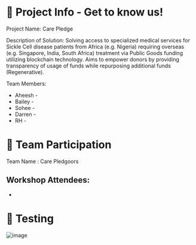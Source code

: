 # 🌱 Project Info - Get to know us!
Project Name: Care Pledge

Description of Solution: Solving access to specialized medical services for Sickle Cell disease patients from Africa (e.g. Nigeria) requiring overseas (e.g. Singapore, India, South Africa) treatment via Public Goods funding utilizing blockchain technology. Aims to empower donors by providing transparency of usage of funds while repurposing additional funds (Regenerative).

Team Members:
- Aheesh - 
- Bailey - 
- Sohee -
- Darren -
- RH  -

# 📖 Team Participation

Team Name : Care Pledgoors

Workshop Attendees:
-
-

# 🔢 Testing

![image](https://github.com/PrintRH/Defi---FCC/assets/93211672/d8893af9-96bd-4794-9aab-db522a6e308f)
